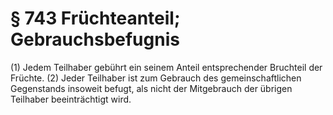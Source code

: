 # § 743 Früchteanteil; Gebrauchsbefugnis
(1) Jedem Teilhaber gebührt ein seinem Anteil entsprechender Bruchteil der Früchte.
(2) Jeder Teilhaber ist zum Gebrauch des gemeinschaftlichen Gegenstands insoweit befugt, als nicht der Mitgebrauch der übrigen Teilhaber beeinträchtigt wird.